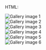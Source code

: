 HTML:
     <div class="gallery">
                <div class="gallery__item">
                  <img src="img/image-1.jpg" alt="Gallery image 1" class="gallery__img">
                </div>
                <div class="gallery__item">
                  <img src="img/image-2.jpg" alt="Gallery image 2" class="gallery__img">
                </div>
                <div class="gallery__item">
                  <img src="img/image-3.jpg" alt="Gallery image 3" class="gallery__img">
                </div>
                <div class="gallery__item">
                  <img src="img/image-4.jpg" alt="Gallery image 4" class="gallery__img">
                </div>
                <div class="gallery__item">
                  <img src="img/image-5.jpg" alt="Gallery image 5" class="gallery__img">
                </div>
                <div class="gallery__item">
                  <img src="img/image-6.jpg" alt="Gallery image 6" class="gallery__img">
                </div>
            </div>
